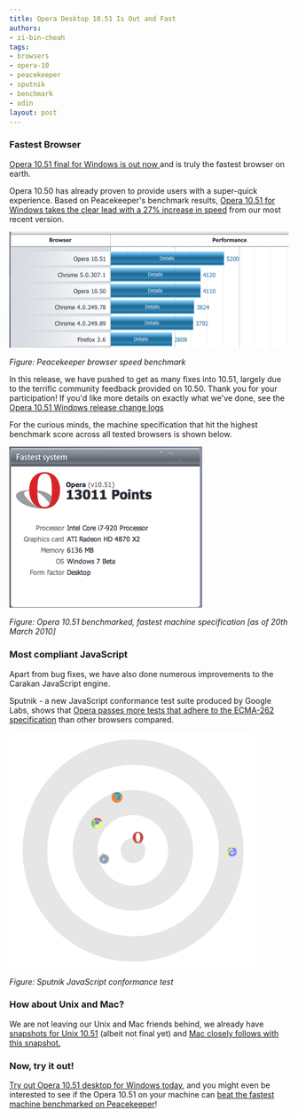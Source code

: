 ```yaml
---
title: Opera Desktop 10.51 Is Out and Fast
authors:
- zi-bin-cheah
tags:
- browsers
- opera-10
- peacekeeper
- sputnik
- benchmark
- odin
layout: post
---
```

<h3>Fastest Browser</h3>
<p>
<a href="http://www.opera.com/browser/">Opera 10.51 final for Windows is out now </a> and is truly the fastest browser on earth.
</p>
<p>
Opera 10.50 has already proven to provide users with a super-quick experience. Based on Peacekeeper&#39;s benchmark results, <a href="http://service.futuremark.com/peacekeeper/results.action?key=2tLP">Opera 10.51 for Windows takes the clear lead with a 27% increase in speed</a> from our most recent version.
</p>
<p>
<img src="/blog/opera-desktop-10-51-is-out-and-fast/peacekeeper_speed.png" alt="peacekeeper benchmark shows Opera 10.51 being the fastest" />
</p>
<i>Figure: Peacekeeper browser speed benchmark</i>
<p>
In this release, we have pushed to get as many fixes into 10.51, largely due to the terrific community feedback provided on 10.50. Thank you for your participation! If you&#39;d like more details on exactly what we&#39;ve done, see the <a href="http://www.opera.com/docs/changelogs/windows/1051/">Opera 10.51 Windows release change logs</a>

</p>
<p>
For the curious minds, the machine specification that hit the highest benchmark score across all tested browsers is shown below.
</p>
<p>
<img src="/blog/opera-desktop-10-51-is-out-and-fast/fastest.png" alt="machine specifications that has the highest score" />
</p>
<i>Figure: Opera 10.51 benchmarked, fastest machine specification [as of 20th March 2010]</i>


<h3>Most compliant JavaScript</h3>
<p>Apart from bug fixes, we have also done numerous improvements to the Carakan JavaScript engine.</p>
<p>
Sputnik - a new JavaScript conformance test suite produced by Google Labs, shows that <a href="http://sputnik.googlelabs.com/compare">Opera passes more tests that adhere to the ECMA-262 specification</a> than other browsers compared.
</p>
<p>
<img src="/blog/opera-desktop-10-51-is-out-and-fast/sputnik_javascript_test.png" />
</p>
<i>Figure: Sputnik JavaScript conformance test</i>
<h3>How about Unix and Mac?</h3>
<p>
We are not leaving our Unix and Mac friends behind, we already have <a href="http://my.opera.com/desktopteam/blog/2010/03/20/new-opera-unix-packages-arrive-deb-rpm-tar">snapshots for Unix 10.51</a> (albeit not final yet) and <a href="http://my.opera.com/desktopteam/blog/2010/03/19/mac-stability-improvements">Mac closely follows with this snapshot.</a>
</p>
<h3>Now, try it out!</h3>
<p>
<a href="http://www.opera.com/browser/">Try out Opera 10.51 desktop for Windows today</a>, and you might even be interested to see if the Opera 10.51 on your machine can <a href="http://service.futuremark.com/peacekeeper/">beat the fastest machine benchmarked on Peacekeeper</a>!
</p>

